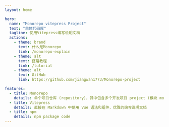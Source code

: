 ```yaml
---
layout: home

hero:
  name: "Monorepo vitepress Project"
  text: "单体代码库"
  tagline: 使用Vitepress编写说明文档
  actions:
    - theme: brand
      text: 什么是Monorepo
      link: /monorepo-explain
    - theme: alt
      text: 搭建教程
      link: /tutorial
    - theme: alt
      text: GitHub
      link: https://github.com/jiangwan1773/Monorepo-project

features:
  - title: Monorepo
    details: 单个项目仓库 (repository)，其中包含多个开发项目 project (模块 module，或包 package)
  - title: Vitepress
    details: 直接在 Markdown 中使用 Vue 语法和组件，优雅的编写说明文档
  - title: npm
    details: npm package code
---
```

